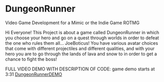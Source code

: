 # DungeonRunner
Video Game Development for a Mimic or the Indie Game ROTMG


Hi Everyone! This Project is about a game called DungeonRunner in which you choose your hero and go on a quest through worlds in order to defeat the one who rules them all... JoeBoticus! You have various avatar choices that come with different projectiles and different qualities, and with your hero you are to go through the lands of lava and snow to in order to get a chance to fight the boss!

FULL VIDEO DEMO WITH DESCRIPTION OF CODE:
game demo starts at 3:31
[DungeonRunnerDEMO](https://youtu.be/_fPwTjwOSxA)

